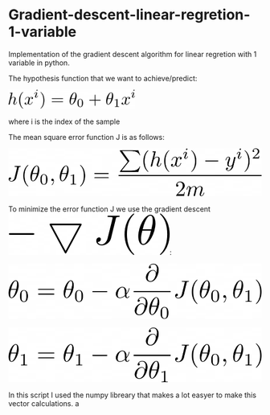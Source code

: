 # Gradient-descent-linear-regretion-1-variable

Implementation of the gradient descent algorithm for linear regretion with 1 variable in python.

The hypothesis function that we want to achieve/predict:

<img src="https://github.com/HenriqueMedeiross/Gradient-descent-linear-regretion-1-variable/blob/master/eq1.png?raw=true" width="50%" height="50%">

where i is the index of the sample

The mean square error function J is as follows:

![eq2](https://github.com/HenriqueMedeiross/Gradient-descent-linear-regretion-1-variable/blob/master/eq2.png?raw=true)

To minimize the error function J we use the gradient descent ![eq3](https://github.com/HenriqueMedeiross/Gradient-descent-linear-regretion-1-variable/blob/master/eq3.png?raw=true):

![eq4](https://github.com/HenriqueMedeiross/Gradient-descent-linear-regretion-1-variable/blob/master/eq4.png?raw=true)

![eq5](https://github.com/HenriqueMedeiross/Gradient-descent-linear-regretion-1-variable/blob/master/eq5.png?raw=true)

In this script I used the numpy libreary that makes a lot easyer to make this vector calculations.
a
